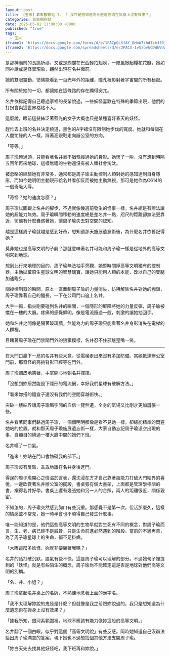 ```yaml
---
layout: post
title: 【玉米】氣象觀察站 7. 「 我只是想知道為什麼遺忘術在妳身上沒有效果？」
categories: 氣象觀察站
date: 2025-05-02 11:00:00 +0800
published: "true"
tags:
  - 玉米
iframe1: 'https://docs.google.com/forms/d/e/1FAIpQLSfAY_BHmW7shdIzbJf0jmous1fF1Dc3kl0w2Q2uuEIYPXdNGw/viewform?embedded=true'
iframe2: 'https://docs.google.com/spreadsheets/d/e/2PACX-1vSzpvkCDWkVUwNAzwqq7ARdn73PcMP035ls2BTTznbCcfI-pbKTX-GUT78umNDDqO4WWyPN5KCqOeLt/pubhtml?gid=1443706100&amp;single=true&amp;widget=true&amp;headers=false'
---
```

是那神廟前的長跪祈禱，又或是蝴蝶在巴西輕拍翅膀，一陣風掀起櫻花花瓣，她如同神話或是怪異現象，翩然出現在名井面前。

她的雙眼靈動，彷彿能看到一百光年外的距離，瞳孔裡影射著宇宙間的所有秘密。

所有關於她的一切，都讓她在這條路的存在顯得突兀。

名井依稀記得自己聽過家裡的長輩說過，一些妖怪喜歡在特殊的季節出現，他們的打扮會與這世界格格不入。

這麼說，眼前這髮絲泛著藍光的女子大概也只是某種喜好春天的妖怪。

趕忙去上班的名井決定繞道，黑色的A字裙沒有限制她步伐的寬度。她就和每個在人間忙碌的人一樣，踩著高跟鞋走向辦公室的方向。

「等等。」

周子瑜轉過頭，只能看著名井毫不猶豫經過她的身影。她愣了一瞬，沒有想到時隔五百年再來地球，這樣無禮的生物還沒有被人類社會淘汰。

被忽略的經驗她有非常多，通常都是周子瑜主動控制人類對她的感知達到自身隱形，而如今她明明主動現形給名井看卻反而被她主動無視，那可是她作為C614的一個奇恥大辱。

「奇怪？她的速度怎麼？」

周子瑜試圖跟上名井的腳步，不過就像幾週前發生的怪事一樣，名井總是有辦法讓她的超能力無效。周子瑜瞬間移動的速度總是差名井一點，咫尺的距離卻無法更靠近，彷彿有什麼蠱惑著她，讓周子瑜失去對空間的認知。

越是這樣周子瑜就越是感到好奇，想知道那天施展遺忘術後，為什麼名井依舊記得她？

莫非她也是高等文明的子嗣？那就意味著名井可能和周子瑜一樣是從地外的高等文明來到地球。

想到此行來地球的目的，周子瑜無法袖手旁觀，她暫時關掉高等文明獨有的控制器，主動拋棄原生星球文明的智慧瑰寶，讓她只能用人類的本能，改以自己的雙腿加速跑步。

關掉控制器的瞬間，原本一直牽制周子瑜的力量消失，彷彿解除名井對她的枷鎖，周子瑜靠著自己的腿長，一下在公司門口追上名井。

大手一抓，指尖剛要碰到名井的瞬間，一個隱形的屏障將她的力量反彈，周子瑜被擋在一樓的大廳。疼痛的感覺鮮明，像是電流竄過一般，刺激的讓她抽回手。

她和名井之間像是隔著玻璃牆，無能為力的周子瑜只能看著名井身影消失在電梯的人群裡。

目睹著周子瑜在門禁閘門外的狼狽模樣，名井忍不住邪魅歪嘴一笑。

---

在大門口贏下一局的名井有些大意，從電梯走出來沒有多加防備。當她抵達辦公室門前，那奇怪的高挑背影已經等在門外。

周子瑜調皮地笑著，手掌開心地朝名井揮揮。

「沒想到妳居然能設下隱形的電流網，幸好我們星球有破解方法。」

「看來妳搭的鐵盒子還沒有我們的空間穿越術快。」

突破一樓結界讓周子瑜眉宇間的自信一覽無遺，全身的氣場又比剛才更加囂張一些。

名井看著同事們路過周子瑜，一個個明明都像是看不見她一樣，卻總能精準的閃避她站的位置。就和那天周子瑜施展遺忘術一樣，大家自動忘記周子瑜憑空出現的事，自顧自的繞過一樓大廳中間的她們下班。

名井嘆了一口氣。

「進來！妳站在門口會妨礙我的部下。」

周子瑜沒有反駁，乖乖地跟在名井身後進門。

得逞的周子瑜開心之情溢於言表，還沈浸在方才自己靠著超能力打破大門結界的喜悅，一邊欣賞著名井辦公室的擺設。書桌旁有個大書架，上面都是管理學相關的書，襯得名井好學。書桌上還有幾張她和另一人的合照，兩人的距離很近，關係親密。

不知怎的，周子瑜突然感到胸口有些沉重。那感覺不是第一次，但活那麼久，這樣的情感並不常見，她一時半會也不曉得自己發生什麼事。

唯一能知道的是，他們這些高等文明的生物早就對生死有不同的概念，對周子瑜而言，生、老、病已經不是威脅，只是生命前進必然遇到的階段。當前的不適再苦，為了周子瑜星球上的生命，都不足掛齒。

「大阪這麼多妖怪，妳就非要纏著我嗎？」

名井的話打破沉默，語氣有些不快，這是周子瑜可以理解的部分。不過她句子裡提到的「妖怪」就是有些陌生的概念，周子瑜尚不能確定這是否是地球對他們高等文明的別稱。

「名、井、小姐？」

周子瑜拿起名井桌上的名牌，不熟練地念著上面的漢字名。

「我不太理解妳說的鬼怪是什麼？但就像是我之前跟妳說過的，我只是想知道為什麼遺忘術在妳身上沒有效果？」

「據我所知，銀河系範圍裡，地球不應該有能力像妳這般的高等文明。」

名井翻了一個白眼，似乎對這個「高等文明說」有些反感。同時她知道自己沒辦法給出周子瑜滿意的答案，現下她也不過想找個其他方法支開周子瑜。

「妳白天先去找其他妖怪吧，我下班再和妳說。」

